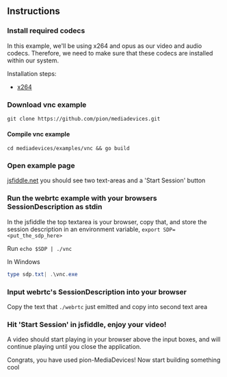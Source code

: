## Instructions

### Install required codecs

In this example, we'll be using x264 and opus as our video and audio codecs. Therefore, we need to make sure that these codecs are installed within our system. 

Installation steps:

* [x264](https://github.com/pion/mediadevices#x264)

### Download vnc example

```
git clone https://github.com/pion/mediadevices.git
```

#### Compile vnc example

```
cd mediadevices/examples/vnc && go build
```

### Open example page

[jsfiddle.net](https://jsfiddle.net/gh/get/library/pure/pion/mediadevices/tree/master/examples/internal/jsfiddle/audio-and-video) you should see two text-areas and a 'Start Session' button

### Run the webrtc example with your browsers SessionDescription as stdin

In the jsfiddle the top textarea is your browser, copy that, and store the session description in an environment variable, `export SDP=<put_the_sdp_here>`

Run `echo $SDP | ./vnc`

In Windows

```powershell
type sdp.txt| .\vnc.exe
```
### Input webrtc's SessionDescription into your browser

Copy the text that `./webrtc` just emitted and copy into second text area

### Hit 'Start Session' in jsfiddle, enjoy your video!

A video should start playing in your browser above the input boxes, and will continue playing until you close the application.

Congrats, you have used pion-MediaDevices! Now start building something cool
